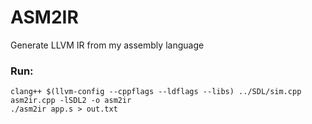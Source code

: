 # ASM2IR
Generate LLVM IR from my assembly language

### Run:
```
clang++ $(llvm-config --cppflags --ldflags --libs) ../SDL/sim.cpp asm2ir.cpp -lSDL2 -o asm2ir
./asm2ir app.s > out.txt
```
